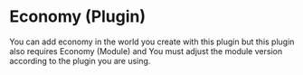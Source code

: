 # Economy (Plugin)
You can add economy in the world you create with this plugin but this plugin also requires Economy (Module) and You must adjust the module version according to the plugin you are using.
